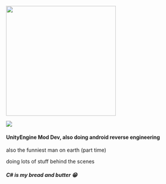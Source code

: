 <p>
  <img src="https://github.com/Dooomsickle/Dooomsickle/assets/93813060/a95578d5-738a-409c-b9c5-c41ce03923cd" width=300 height=300>
</p>

![](https://img.shields.io/badge/Build-Not_passing-red)

#### UnityEngine Mod Dev, also doing android reverse engineering
also the funniest man on earth (part time)

doing lots of stuff behind the scenes

##### C# is my bread and butter :grin:
